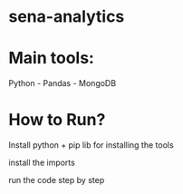 # sena-analytics

# Main tools:

Python - Pandas - MongoDB

# How to Run?

Install python + pip lib for installing the tools

install the imports

run the code step by step
